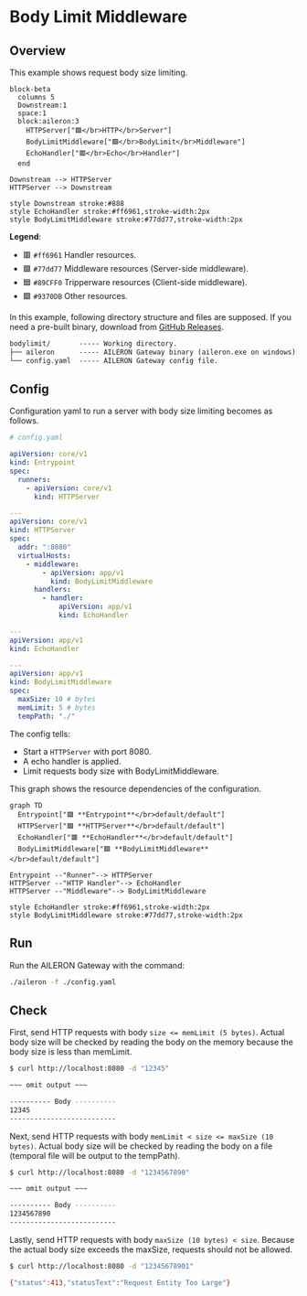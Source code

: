 # Body Limit Middleware

## Overview

This example shows request body size limiting.

```mermaid
block-beta
  columns 5
  Downstream:1
  space:1
  block:aileron:3
    HTTPServer["🟪</br>HTTP</br>Server"]
    BodyLimitMiddleware["🟩</br>BodyLimit</br>Middleware"]
    EchoHandler["🟥</br>Echo</br>Handler"]
  end

Downstream --> HTTPServer
HTTPServer --> Downstream

style Downstream stroke:#888
style EchoHandler stroke:#ff6961,stroke-width:2px
style BodyLimitMiddleware stroke:#77dd77,stroke-width:2px
```

**Legend**:

- 🟥 `#ff6961` Handler resources.
- 🟩 `#77dd77` Middleware resources (Server-side middleware).
- 🟦 `#89CFF0` Tripperware resources (Client-side middleware).
- 🟪 `#9370DB` Other resources.

In this example, following directory structure and files are supposed.
If you need a pre-built binary, download from [GitHub Releases](https://github.com/aileron-gateway/aileron-gateway/releases).

```txt
bodylimit/       ----- Working directory.
├── aileron      ----- AILERON Gateway binary (aileron.exe on windows).
└── config.yaml  ----- AILERON Gateway config file.
```

## Config

Configuration yaml to run a server with body size limiting becomes as follows.

```yaml
# config.yaml

apiVersion: core/v1
kind: Entrypoint
spec:
  runners:
    - apiVersion: core/v1
      kind: HTTPServer

---
apiVersion: core/v1
kind: HTTPServer
spec:
  addr: ":8080"
  virtualHosts:
    - middleware:
        - apiVersion: app/v1
          kind: BodyLimitMiddleware
      handlers:
        - handler:
            apiVersion: app/v1
            kind: EchoHandler

---
apiVersion: app/v1
kind: EchoHandler

---
apiVersion: app/v1
kind: BodyLimitMiddleware
spec:
  maxSize: 10 # bytes
  memLimit: 5 # bytes
  tempPath: "./"
```

The config tells:

- Start a `HTTPServer` with port 8080.
- A echo handler is applied.
- Limit requests body size with BodyLimitMiddleware.

This graph shows the resource dependencies of the configuration.

```mermaid
graph TD
  Entrypoint["🟪 **Entrypoint**</br>default/default"]
  HTTPServer["🟪 **HTTPServer**</br>default/default"]
  EchoHandler["🟥 **EchoHandler**</br>default/default"]
  BodyLimitMiddleware["🟩 **BodyLimitMiddleware**</br>default/default"]

Entrypoint --"Runner"--> HTTPServer
HTTPServer --"HTTP Handler"--> EchoHandler
HTTPServer --"Middleware"--> BodyLimitMiddleware

style EchoHandler stroke:#ff6961,stroke-width:2px
style BodyLimitMiddleware stroke:#77dd77,stroke-width:2px
```

## Run

Run the AILERON Gateway with the command:

```bash
./aileron -f ./config.yaml
```

## Check

First, send HTTP requests with body `size <= memLimit (5 bytes)`.
Actual body size will be checked by reading the body on the memory because the body size is less than memLimit.

```bash
$ curl http://localhost:8080 -d "12345"

~~~ omit output ~~~

---------- Body ----------
12345
--------------------------
```

Next, send HTTP requests with body `memLimit < size <= maxSize (10 bytes)`.
Actual body size will be checked by reading the body on a file (temporal file will be output to the tempPath).

```bash
$ curl http://localhost:8080 -d "1234567890"

~~~ omit output ~~~

---------- Body ----------
1234567890
--------------------------
```

Lastly, send HTTP requests with body `maxSize (10 bytes) < size`.
Because the actual body size exceeds the maxSize, requests should not be allowed.

```bash
$ curl http://localhost:8080 -d "12345678901"

{"status":413,"statusText":"Request Entity Too Large"}
```
